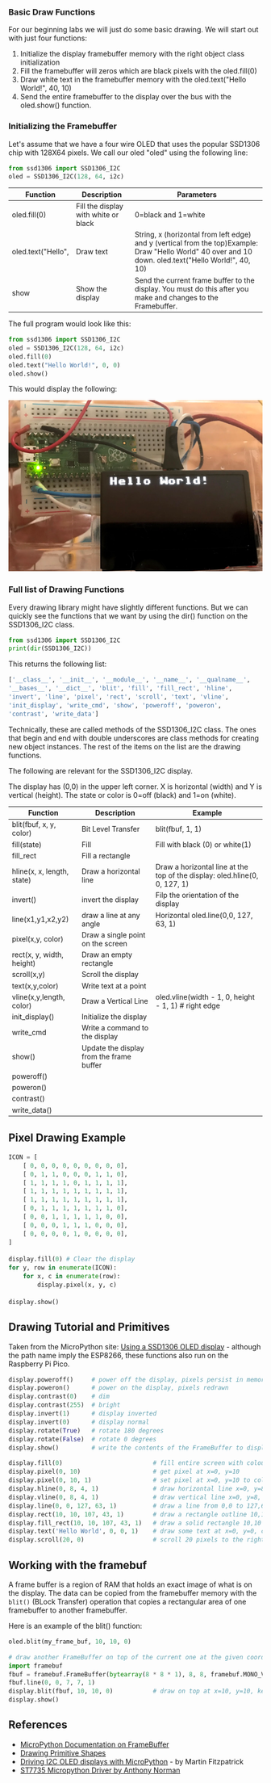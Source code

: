 ### Basic Draw Functions

For our beginning labs we will just do some basic drawing. We will start out with just four functions: 

1. Initialize the display framebuffer memory with the right object class initialization
2. Fill the framebuffer will zeros which are black pixels with the oled.fill(0)
3. Draw white text in the framebuffer memory with the oled.text("Hello World!", 40, 10)
4. Send the entire framebuffer to the display over the bus with the oled.show() function.

### Initializing the Framebuffer

Let's assume that we have a four wire OLED that uses the popular SSD1306 chip with 128X64 pixels.  We call our oled "oled" using the following line:

```py
from ssd1306 import SSD1306_I2C
oled = SSD1306_I2C(128, 64, i2c)
```

|Function|Description|Parameters|
|--------|-----------|----------|
|oled.fill(0)|Fill the display with white or black|0=black and 1=white|
|oled.text("Hello",|Draw text|String, x (horizontal from left edge) and y (vertical from the top)Example: Draw "Hello World" 40 over and 10 down.  oled.text("Hello World!", 40, 10)|
|show|Show the display|Send the current frame buffer to the display.  You must do this after you make and changes to the Framebuffer.|

The full program would look like this:

```py
from ssd1306 import SSD1306_I2C
oled = SSD1306_I2C(128, 64, i2c)
oled.fill(0)
oled.text("Hello World!", 0, 0)
oled.show()
```

This would display the following:

![OLED SPI Hello World](../../img/oled-hello-world.png)


### Full list of Drawing Functions

Every drawing library might have slightly different functions.  But we can quickly see the functions that we want by using the dir() function on the SSD1306_I2C class.

```py
from ssd1306 import SSD1306_I2C
print(dir(SSD1306_I2C))
```
This returns the following list:

```py
['__class__', '__init__', '__module__', '__name__', '__qualname__',
'__bases__', '__dict__', 'blit', 'fill', 'fill_rect', 'hline',
'invert', 'line', 'pixel', 'rect', 'scroll', 'text', 'vline',
'init_display', 'write_cmd', 'show', 'poweroff', 'poweron',
'contrast', 'write_data']
```
Technically, these are called methods of the SSD1306_I2C class.  The ones that begin and end with double underscores are class methods for creating new object instances.  The rest of the items on the list are the drawing functions.

The following are relevant for the SSD1306_I2C display.

The display has (0,0) in the upper left corner.  X is horizontal (width) and Y is vertical (height).  The state or color is 0=off (black) and 1=on (white).

|Function|Description|Example|
|--------|-----------|-------|
|blit(fbuf, x, y, color)|Bit Level Transfer|blit(fbuf, 1, 1)|
|fill(state)|Fill|Fill with black (0) or white(1)|
|fill_rect|Fill a rectangle||
|hline(x, x, length, state)|Draw a horizontal line|Draw a horizontal line at the top of the display: oled.hline(0, 0, 127, 1)|
|invert()|invert the display|Filp the orientation of the display|
|line(x1,y1,x2,y2)|draw a line at any angle|Horizontal oled.line(0,0, 127, 63, 1)|
|pixel(x,y, color)|Draw a single point on the screen||
|rect(x, y, width, height)|Draw an empty rectangle||
|scroll(x,y)|Scroll the display||
|text(x,y,color)|Write text at a point||
|vline(x,y,length, color)|Draw a Vertical Line|oled.vline(width - 1, 0, height - 1, 1) # right edge|
|init_display()|Initialize the display||
|write_cmd|Write a command to the display||
|show()|Update the display from the frame buffer||
|poweroff()|||
|poweron()|||
|contrast()|||
|write_data()|||


## Pixel Drawing Example

```python
ICON = [
    [ 0, 0, 0, 0, 0, 0, 0, 0, 0],
    [ 0, 1, 1, 0, 0, 0, 1, 1, 0],
    [ 1, 1, 1, 1, 0, 1, 1, 1, 1],
    [ 1, 1, 1, 1, 1, 1, 1, 1, 1],
    [ 1, 1, 1, 1, 1, 1, 1, 1, 1],
    [ 0, 1, 1, 1, 1, 1, 1, 1, 0],
    [ 0, 0, 1, 1, 1, 1, 1, 0, 0],
    [ 0, 0, 0, 1, 1, 1, 0, 0, 0],
    [ 0, 0, 0, 0, 1, 0, 0, 0, 0],
]

display.fill(0) # Clear the display
for y, row in enumerate(ICON):
    for x, c in enumerate(row):
        display.pixel(x, y, c)    

display.show()
```

## Drawing Tutorial and Primitives

Taken from the MicroPython site: [Using a SSD1306 OLED display](https://docs.micropython.org/en/latest/esp8266/tutorial/ssd1306.html) - although the path name imply the ESP8266, these functions also run on the Raspberry Pi Pico.

```py
display.poweroff()     # power off the display, pixels persist in memory
display.poweron()      # power on the display, pixels redrawn
display.contrast(0)    # dim
display.contrast(255)  # bright
display.invert(1)      # display inverted
display.invert(0)      # display normal
display.rotate(True)   # rotate 180 degrees
display.rotate(False)  # rotate 0 degrees
display.show()         # write the contents of the FrameBuffer to display memory
```

```py
display.fill(0)                         # fill entire screen with colour=0
display.pixel(0, 10)                    # get pixel at x=0, y=10
display.pixel(0, 10, 1)                 # set pixel at x=0, y=10 to colour=1
display.hline(0, 8, 4, 1)               # draw horizontal line x=0, y=8, width=4, colour=1
display.vline(0, 8, 4, 1)               # draw vertical line x=0, y=8, height=4, colour=1
display.line(0, 0, 127, 63, 1)          # draw a line from 0,0 to 127,63
display.rect(10, 10, 107, 43, 1)        # draw a rectangle outline 10,10 to 107,43, colour=1
display.fill_rect(10, 10, 107, 43, 1)   # draw a solid rectangle 10,10 to 107,43, colour=1
display.text('Hello World', 0, 0, 1)    # draw some text at x=0, y=0, colour=1
display.scroll(20, 0)                   # scroll 20 pixels to the right
```

## Working with the framebuf

A frame buffer is a region of RAM that holds an exact image of what is on the display.  The data can be copied from the framebuffer memory with the ```blit()``` (BLock Transfer) operation that copies a rectangular area of one framebuffer to another framebuffer.

Here is an example of the blit() function:

```py
oled.blit(my_frame_buf, 10, 10, 0)
```

```py
# draw another FrameBuffer on top of the current one at the given coordinates
import framebuf
fbuf = framebuf.FrameBuffer(bytearray(8 * 8 * 1), 8, 8, framebuf.MONO_VLSB)
fbuf.line(0, 0, 7, 7, 1)
display.blit(fbuf, 10, 10, 0)           # draw on top at x=10, y=10, key=0
display.show()
```

## References

* [MicroPython Documentation on FrameBuffer](https://docs.micropython.org/en/latest/library/framebuf.html)
* [Drawing Primitive Shapes](https://docs.micropython.org/en/latest/library/framebuf.html#drawing-primitive-shapes)
* [Driving I2C OLED displays with MicroPython](https://www.mfitzp.com/article/oled-displays-i2c-micropython/) - by Martin Fitzpatrick
* [ST7735 Micropython Driver by Anthony Norman](https://github.com/AnthonyKNorman/MicroPython_ST7735)